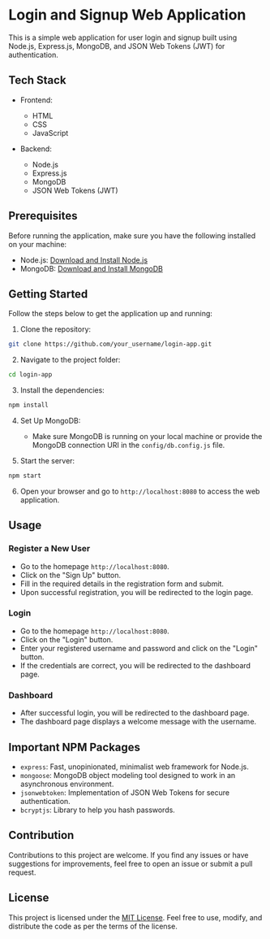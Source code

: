 # Login and Signup Web Application

This is a simple web application for user login and signup built using Node.js, Express.js, MongoDB, and JSON Web Tokens (JWT) for authentication.

## Tech Stack

- Frontend:
  - HTML
  - CSS
  - JavaScript

- Backend:
  - Node.js
  - Express.js
  - MongoDB
  - JSON Web Tokens (JWT)

## Prerequisites

Before running the application, make sure you have the following installed on your machine:

- Node.js: [Download and Install Node.js](https://nodejs.org/)
- MongoDB: [Download and Install MongoDB](https://www.mongodb.com/try/download/community)

## Getting Started

Follow the steps below to get the application up and running:

1. Clone the repository:

```bash
git clone https://github.com/your_username/login-app.git
```

2. Navigate to the project folder:

```bash
cd login-app
```

3. Install the dependencies:

```bash
npm install
```

4. Set Up MongoDB:

   - Make sure MongoDB is running on your local machine or provide the MongoDB connection URI in the `config/db.config.js` file.

5. Start the server:

```bash
npm start
```

6. Open your browser and go to `http://localhost:8080` to access the web application.

## Usage

### Register a New User

- Go to the homepage `http://localhost:8080`.
- Click on the "Sign Up" button.
- Fill in the required details in the registration form and submit.
- Upon successful registration, you will be redirected to the login page.

### Login

- Go to the homepage `http://localhost:8080`.
- Click on the "Login" button.
- Enter your registered username and password and click on the "Login" button.
- If the credentials are correct, you will be redirected to the dashboard page.

### Dashboard

- After successful login, you will be redirected to the dashboard page.
- The dashboard page displays a welcome message with the username.

## Important NPM Packages

- `express`: Fast, unopinionated, minimalist web framework for Node.js.
- `mongoose`: MongoDB object modeling tool designed to work in an asynchronous environment.
- `jsonwebtoken`: Implementation of JSON Web Tokens for secure authentication.
- `bcryptjs`: Library to help you hash passwords.

## Contribution

Contributions to this project are welcome. If you find any issues or have suggestions for improvements, feel free to open an issue or submit a pull request.

## License

This project is licensed under the [MIT License](LICENSE). Feel free to use, modify, and distribute the code as per the terms of the license.